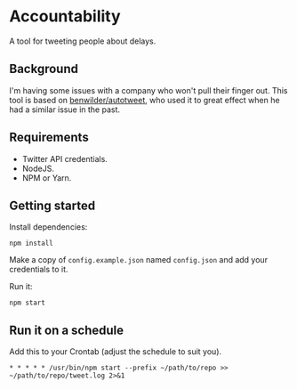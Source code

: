 # Accountability

A tool for tweeting people about delays.

## Background

I'm having some issues with a company who won't pull their finger out. This
tool is based on [benwilder/autotweet](https://github.com/benwilder/autotweet), who
used it to great effect when he had a similar issue in the past.

## Requirements

* Twitter API credentials.
* NodeJS.
* NPM or Yarn.

## Getting started

Install dependencies:

```
npm install
```

Make a copy of `config.example.json` named `config.json` and add your credentials to it.

Run it:

```
npm start
```

## Run it on a schedule

Add this to your Crontab (adjust the schedule to suit you).

```
* * * * * /usr/bin/npm start --prefix ~/path/to/repo >> ~/path/to/repo/tweet.log 2>&1
```
